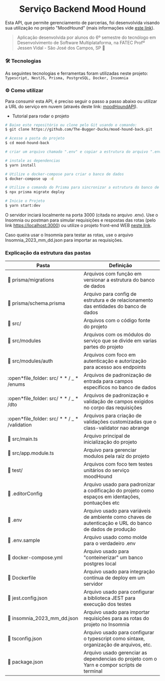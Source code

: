 <h1 align="center"> Serviço Backend Mood Hound</h1>

Esta API, que permite gerenciamento de parcerias, foi desenvolvida visando sua utilização no projeto "MoodHound" (mais informações vide [este link](https://github.com/The-Bugger-Ducks/mood-hound-documentation)).

> Aplicação desenvolvida por alunos do 6º semestre do tecnólogo em Desenvolvimento de Software Multiplataforma, na FATEC Profº Jessen Vidal - São José dos Campos, SP :rocket:

### :hammer_and_wrench: Tecnologias

As seguintes tecnologias e ferramentas foram utilizadas neste projeto: `Typescript, NestJS, Prisma, PostgreSQL, Docker, Insomnia`

### :gear: Como utilizar

Para consumir esta API, é preciso seguir o passo a passo abaixo ou utilizar a URL do serviço em nuvem (através deste link: [moodHoundAPI](https://google.com)).

- Tutorial para rodar o projeto

```bash
# Baixe este repositório ou clone pelo Git usando o comando:
$ git clone https://github.com/The-Bugger-Ducks/mood-hound-back.git

# Acesse a pasta do projeto
$ cd mood-hound-back

# criar um arquivo chamado ".env" e copiar a estrutura do arquivo ".env.sample" e colocar seus respectivos dados

# instale as dependencias
$ yarn install

# Utilize o docker-compose para criar o banco de dados
$ docker-compose up -d

# Utilize o comando do Prisma para sincronizar a estrutura do banco de dados
$ npx prisma migrate deploy

# Inicie o Projeto
$ yarn start:dev
```

O servidor inciará localmente na porta 3000 (citada no arquivo .env). Use o Insomnia ou postman para simular requisições e respostas das rotas (pelo link [https://localhost:3000](https://localhost:3000)) ou utilize o projeto front-end WEB [neste link](https://github.com/The-Bugger-Ducks/mood-hound-web.git).

Caso queira usar o Insomnia para testar as rotas, use o arquivo Insomnia_2023_mm_dd.json para importar as requisições.

### Explicação da estrutura das pastas

| Pasta                                            | Definição                                                                                                |
| ------------------------------------------------ | -------------------------------------------------------------------------------------------------------- |
| :open_file_folder: prisma/migrations             | Arquivos com função em versionar a estrutura do banco de dados                                           |
| :page_facing_up: prisma/schema.prisma            | Arquivo para config de estrutura e de relacionamento das entidades do banco de dados                     |
| :open_file_folder: src/                          | Arquivos com o código fonte do projeto                                                                   |
| :open_file_folder: src/modules                   | Arquivos com os módulos do serviço que se divide em varias partes do projeto                             |
| :open_file_folder: src/modules/auth              | Arquivos com foco em autenticação e autorização para acesso aos endpoints                                |
| :open*file_folder: src/ \* * / \_ \* /enums      | Arquivos de padronização de entrada para campos específicos no banco de dados                            |
| :open*file_folder: src/ \* * / \_ \* /dto        | Arquivos de padronização e validação de campos exigidos no corpo das requisições                         |
| :open*file_folder: src/ \* * / \_ \* /validation | Arquivos para criação de validações customizadas que o class-validator nao abrange                       |
| :page_facing_up: src/main.ts                     | Arquivo principal de inicialização do projeto                                                            |
| :page_facing_up: src/app.module.ts               | Arquivo para gerenciar modulos pela raíz do projeto                                                      |
| :open_file_folder: test/                         | Arquivos com foco tem testes unitários do serviço moodHound                                              |
| :page_facing_up: .editorConfig                   | Arquivo usado para padronizar a codificação do projeto como espaços em identações, pontuações etc        |
| :page_facing_up: .env                            | Arquivo usado para variáveis de ambiente como chaves de autenticação e URL do banco de dados de produção |
| :page_facing_up: .env.sample                     | Arquivo usado como molde para o verdadeiro .env                                                          |
| :page_facing_up: docker-compose.yml              | Arquivo usado para "conteinerizar" um banco postgres local                                               |
| :page_facing_up: Dockerfile                      | Arquivo usado para integração contínua de deploy em um servidor                                          |
| :page_facing_up: jest.config.json                | Arquivo usado para configurar a biblioteca JEST para execução dos testes                                 |
| :page_facing_up: insomnia_2023_mm_dd.json        | Arquivo usado para importar requisições para as rotas do projeto no Insomnia                             |
| :page_facing_up: tsconfig.json                   | Arquivo usado para configurar o typescript como sintaxe, organização de arquivos, etc.                   |
| :page_facing_up: package.json                    | Arquivo usado gerenciar as dependencias do projeto com o Yarn e compor scripts de terminal               |
